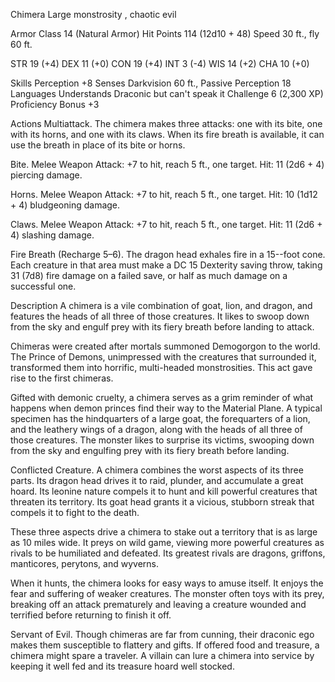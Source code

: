 Chimera
Large monstrosity , chaotic evil

Armor Class 14 (Natural Armor)
Hit Points 114 (12d10 + 48)
Speed 30 ft., fly 60 ft.

STR
19 (+4)
DEX
11 (+0)
CON
19 (+4)
INT
3 (-4)
WIS
14 (+2)
CHA
10 (+0)

Skills Perception +8
Senses Darkvision 60 ft., Passive Perception 18
Languages Understands Draconic but can't speak it
Challenge 6 (2,300 XP)
Proficiency Bonus +3

Actions
Multiattack. The chimera makes three attacks: one with its bite, one with its horns, and one with its claws. When its fire breath is available, it can use the breath in place of its bite or horns.

Bite. Melee Weapon Attack: +7 to hit, reach 5 ft., one target. Hit: 11 (2d6 + 4) piercing damage.

Horns. Melee Weapon Attack: +7 to hit, reach 5 ft., one target. Hit: 10 (1d12 + 4) bludgeoning damage.

Claws. Melee Weapon Attack: +7 to hit, reach 5 ft., one target. Hit: 11 (2d6 + 4) slashing damage.

Fire Breath (Recharge 5–6). The dragon head exhales fire in a 15-­-foot cone. Each creature in that area must make a DC 15 Dexterity saving throw, taking 31 (7d8) fire damage on a failed save, or half as much damage on a successful one.

Description
A chimera is a vile combination of goat, lion, and dragon, and features the heads of all three of those creatures. It likes to swoop down from the sky and engulf prey with its fiery breath before landing to attack.

Chimeras were created after mortals summoned Demogorgon to the world. The Prince of Demons, unimpressed with the creatures that surrounded it, transformed them into horrific, multi-headed monstrosities. This act gave rise to the first chimeras.

Gifted with demonic cruelty, a chimera serves as a grim reminder of what happens when demon princes find their way to the Material Plane. A typical specimen has the hindquarters of a large goat, the forequarters of a lion, and the leathery wings of a dragon, along with the heads of all three of those creatures. The monster likes to surprise its victims, swooping down from the sky and engulfing prey with its fiery breath before landing.

Conflicted Creature. A chimera combines the worst aspects of its three parts. Its dragon head drives it to raid, plunder, and accumulate a great hoard. Its leonine nature compels it to hunt and kill powerful creatures that threaten its territory. Its goat head grants it a vicious, stubborn streak that compels it to fight to the death.

These three aspects drive a chimera to stake out a territory that is as large as 10 miles wide. It preys on wild game, viewing more powerful creatures as rivals to be humiliated and defeated. Its greatest rivals are dragons, griffons, manticores, perytons, and wyverns.

When it hunts, the chimera looks for easy ways to amuse itself. It enjoys the fear and suffering of weaker creatures. The monster often toys with its prey, breaking off an attack prematurely and leaving a creature wounded and terrified before returning to finish it off.

Servant of Evil. Though chimeras are far from cunning, their draconic ego makes them susceptible to flattery and gifts. If offered food and treasure, a chimera might spare a traveler. A villain can lure a chimera into service by keeping it well fed and its treasure hoard well stocked.
